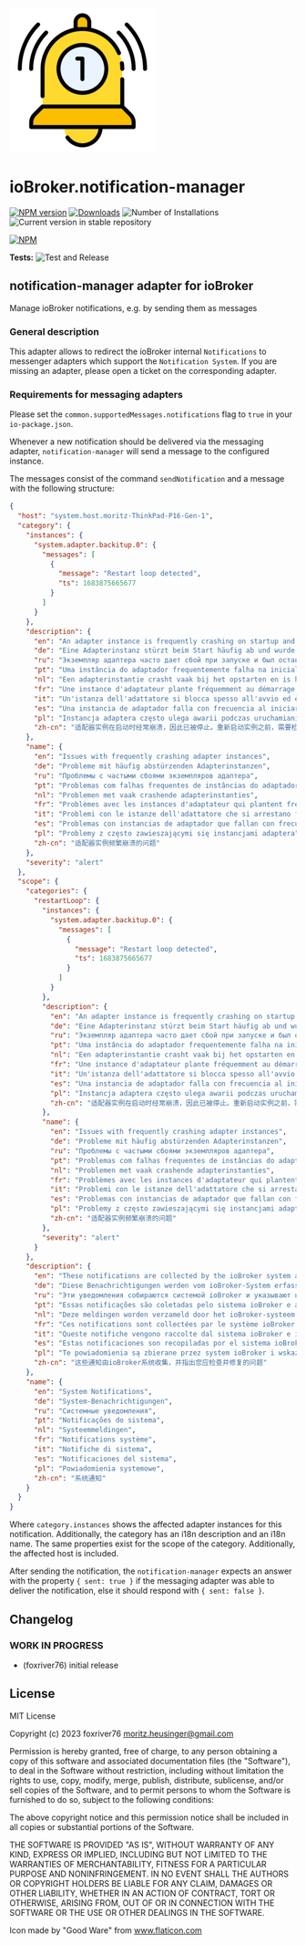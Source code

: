 ![Logo](admin/notification-manager.png)
# ioBroker.notification-manager

[![NPM version](https://img.shields.io/npm/v/iobroker.notification-manager.svg)](https://www.npmjs.com/package/iobroker.notification-manager)
[![Downloads](https://img.shields.io/npm/dm/iobroker.notification-manager.svg)](https://www.npmjs.com/package/iobroker.notification-manager)
![Number of Installations](https://iobroker.live/badges/notification-manager-installed.svg)
![Current version in stable repository](https://iobroker.live/badges/notification-manager-stable.svg)

[![NPM](https://nodei.co/npm/iobroker.notification-manager.png?downloads=true)](https://nodei.co/npm/iobroker.notification-manager/)

**Tests:** ![Test and Release](https://github.com/foxriver76/ioBroker.notification-manager/workflows/Test%20and%20Release/badge.svg)

## notification-manager adapter for ioBroker
Manage ioBroker notifications, e.g. by sending them as messages

### General description
This adapter allows to redirect the ioBroker internal `Notifications` to messenger adapters which support 
the `Notification System`. If you are missing an adapter, please open a ticket on the corresponding adapter.

### Requirements for messaging adapters
Please set the `common.supportedMessages.notifications` flag to `true` in your `io-package.json`.

Whenever a new notification should be delivered via the messaging adapter, `notification-manager` will send a message
to the configured instance. 

The messages consist of the command `sendNotification` and a message with the following structure: 

```json
{
  "host": "system.host.moritz-ThinkPad-P16-Gen-1",
  "category": {
    "instances": {
      "system.adapter.backitup.0": {
        "messages": [
          {
            "message": "Restart loop detected",
            "ts": 1683875665677
          }
        ]
      }
    },
    "description": {
      "en": "An adapter instance is frequently crashing on startup and was stopped because of this. The log file needs to be checked before restarting the instance.",
      "de": "Eine Adapterinstanz stürzt beim Start häufig ab und wurde aus diesem Grund gestoppt. Die Protokolldatei muss vor dem Neustart der Instanz überprüft werden.",
      "ru": "Экземпляр адаптера часто дает сбой при запуске и был остановлен из-за этого. Перед перезапуском экземпляра необходимо проверить файл журнала.",
      "pt": "Uma instância do adaptador frequentemente falha na inicialização e foi interrompida por causa disso. O arquivo de log precisa ser verificado antes de reiniciar a instância.",
      "nl": "Een adapterinstantie crasht vaak bij het opstarten en is hierdoor gestopt. Het logboekbestand moet worden gecontroleerd voordat het exemplaar opnieuw wordt opgestart.",
      "fr": "Une instance d'adaptateur plante fréquemment au démarrage et a été arrêtée à cause de cela. Le fichier journal doit être vérifié avant de redémarrer l'instance.",
      "it": "Un'istanza dell'adattatore si blocca spesso all'avvio ed è stata interrotta per questo motivo. Il file di registro deve essere controllato prima di riavviare l'istanza.",
      "es": "Una instancia de adaptador falla con frecuencia al iniciarse y se detuvo debido a esto. Es necesario comprobar el archivo de registro antes de reiniciar la instancia.",
      "pl": "Instancja adaptera często ulega awarii podczas uruchamiania i została z tego powodu zatrzymana. Plik dziennika należy sprawdzić przed ponownym uruchomieniem instancji.",
      "zh-cn": "适配器实例在启动时经常崩溃，因此已被停止。重新启动实例之前，需要检查日志文件。"
    },
    "name": {
      "en": "Issues with frequently crashing adapter instances",
      "de": "Probleme mit häufig abstürzenden Adapterinstanzen",
      "ru": "Проблемы с частыми сбоями экземпляров адаптера",
      "pt": "Problemas com falhas frequentes de instâncias do adaptador",
      "nl": "Problemen met vaak crashende adapterinstanties",
      "fr": "Problèmes avec les instances d'adaptateur qui plantent fréquemment",
      "it": "Problemi con le istanze dell'adattatore che si arrestano frequentemente",
      "es": "Problemas con instancias de adaptador que fallan con frecuencia",
      "pl": "Problemy z często zawieszającymi się instancjami adaptera",
      "zh-cn": "适配器实例频繁崩溃的问题"
    },
    "severity": "alert"
  },
  "scope": {
    "categories": {
      "restartLoop": {
        "instances": {
          "system.adapter.backitup.0": {
            "messages": [
              {
                "message": "Restart loop detected",
                "ts": 1683875665677
              }
            ]
          }
        },
        "description": {
          "en": "An adapter instance is frequently crashing on startup and was stopped because of this. The log file needs to be checked before restarting the instance.",
          "de": "Eine Adapterinstanz stürzt beim Start häufig ab und wurde aus diesem Grund gestoppt. Die Protokolldatei muss vor dem Neustart der Instanz überprüft werden.",
          "ru": "Экземпляр адаптера часто дает сбой при запуске и был остановлен из-за этого. Перед перезапуском экземпляра необходимо проверить файл журнала.",
          "pt": "Uma instância do adaptador frequentemente falha na inicialização e foi interrompida por causa disso. O arquivo de log precisa ser verificado antes de reiniciar a instância.",
          "nl": "Een adapterinstantie crasht vaak bij het opstarten en is hierdoor gestopt. Het logboekbestand moet worden gecontroleerd voordat het exemplaar opnieuw wordt opgestart.",
          "fr": "Une instance d'adaptateur plante fréquemment au démarrage et a été arrêtée à cause de cela. Le fichier journal doit être vérifié avant de redémarrer l'instance.",
          "it": "Un'istanza dell'adattatore si blocca spesso all'avvio ed è stata interrotta per questo motivo. Il file di registro deve essere controllato prima di riavviare l'istanza.",
          "es": "Una instancia de adaptador falla con frecuencia al iniciarse y se detuvo debido a esto. Es necesario comprobar el archivo de registro antes de reiniciar la instancia.",
          "pl": "Instancja adaptera często ulega awarii podczas uruchamiania i została z tego powodu zatrzymana. Plik dziennika należy sprawdzić przed ponownym uruchomieniem instancji.",
          "zh-cn": "适配器实例在启动时经常崩溃，因此已被停止。重新启动实例之前，需要检查日志文件。"
        },
        "name": {
          "en": "Issues with frequently crashing adapter instances",
          "de": "Probleme mit häufig abstürzenden Adapterinstanzen",
          "ru": "Проблемы с частыми сбоями экземпляров адаптера",
          "pt": "Problemas com falhas frequentes de instâncias do adaptador",
          "nl": "Problemen met vaak crashende adapterinstanties",
          "fr": "Problèmes avec les instances d'adaptateur qui plantent fréquemment",
          "it": "Problemi con le istanze dell'adattatore che si arrestano frequentemente",
          "es": "Problemas con instancias de adaptador que fallan con frecuencia",
          "pl": "Problemy z często zawieszającymi się instancjami adaptera",
          "zh-cn": "适配器实例频繁崩溃的问题"
        },
        "severity": "alert"
      }
    },
    "description": {
      "en": "These notifications are collected by the ioBroker system and point to issues you should check and fix.",
      "de": "Diese Benachrichtigungen werden vom ioBroker-System erfasst und weisen auf Probleme hin, die überprüft und behoben werden sollten.",
      "ru": "Эти уведомления собираются системой ioBroker и указывают на проблемы, которые вы должны проверить и исправить.",
      "pt": "Essas notificações são coletadas pelo sistema ioBroker e apontam para problemas que você deve verificar e corrigir.",
      "nl": "Deze meldingen worden verzameld door het ioBroker-systeem en wijzen op problemen die u moet controleren en oplossen.",
      "fr": "Ces notifications sont collectées par le système ioBroker et indiquent des problèmes que vous devez vérifier et résoudre.",
      "it": "Queste notifiche vengono raccolte dal sistema ioBroker e indicano problemi che dovresti controllare e correggere.",
      "es": "Estas notificaciones son recopiladas por el sistema ioBroker y señalan problemas que debe verificar y solucionar.",
      "pl": "Te powiadomienia są zbierane przez system ioBroker i wskazują problemy, które należy sprawdzić i naprawić.",
      "zh-cn": "这些通知由ioBroker系统收集，并指出您应检查并修复的问题"
    },
    "name": {
      "en": "System Notifications",
      "de": "System-Benachrichtigungen",
      "ru": "Системные уведомления",
      "pt": "Notificações do sistema",
      "nl": "Systeemmeldingen",
      "fr": "Notifications système",
      "it": "Notifiche di sistema",
      "es": "Notificaciones del sistema",
      "pl": "Powiadomienia systemowe",
      "zh-cn": "系统通知"
    }
  }
}
```

Where `category.instances` shows the affected adapter instances for this notification. 
Additionally, the category has an i18n description and an i18n name. 
The same properties exist for the scope of the category. Additionally, the affected host is included.

After sending the notification, the `notification-manager` expects an answer with the property `{ sent: true }` 
if the messaging adapter was able to deliver the notification, else it should respond with `{ sent: false }`.

## Changelog
<!--
    Placeholder for the next version (at the beginning of the line):
    ### **WORK IN PROGRESS**
-->

### **WORK IN PROGRESS**
* (foxriver76) initial release

## License
MIT License

Copyright (c) 2023 foxriver76 <moritz.heusinger@gmail.com>

Permission is hereby granted, free of charge, to any person obtaining a copy
of this software and associated documentation files (the "Software"), to deal
in the Software without restriction, including without limitation the rights
to use, copy, modify, merge, publish, distribute, sublicense, and/or sell
copies of the Software, and to permit persons to whom the Software is
furnished to do so, subject to the following conditions:

The above copyright notice and this permission notice shall be included in all
copies or substantial portions of the Software.

THE SOFTWARE IS PROVIDED "AS IS", WITHOUT WARRANTY OF ANY KIND, EXPRESS OR
IMPLIED, INCLUDING BUT NOT LIMITED TO THE WARRANTIES OF MERCHANTABILITY,
FITNESS FOR A PARTICULAR PURPOSE AND NONINFRINGEMENT. IN NO EVENT SHALL THE
AUTHORS OR COPYRIGHT HOLDERS BE LIABLE FOR ANY CLAIM, DAMAGES OR OTHER
LIABILITY, WHETHER IN AN ACTION OF CONTRACT, TORT OR OTHERWISE, ARISING FROM,
OUT OF OR IN CONNECTION WITH THE SOFTWARE OR THE USE OR OTHER DEALINGS IN THE
SOFTWARE.

Icon made by "Good Ware" from www.flaticon.com